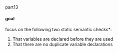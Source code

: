 part13
#### goal  
focus on the following two static semantic checks*:
1. That variables are declared before they are used
2. That there are no duplicate variable declarations

